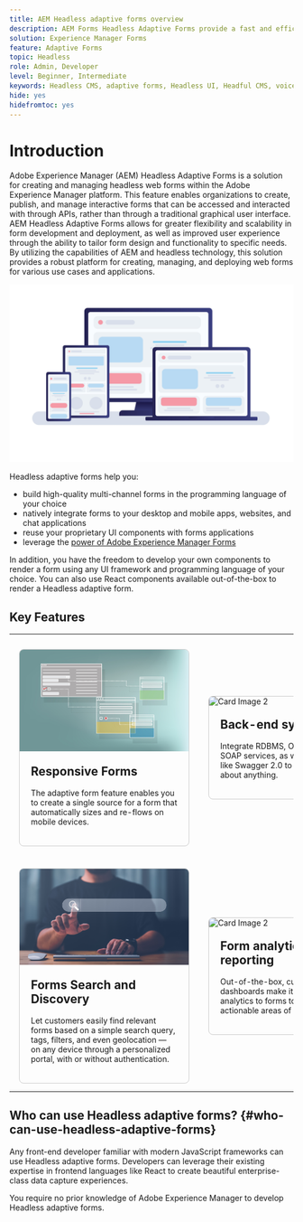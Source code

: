 ```yaml
---
title: AEM Headless adaptive forms overview
description: AEM Forms Headless Adaptive Forms provide a fast and efficient way to create forms for various platforms including Headless or Headful CMS, React applications, Single Page Applications (SPA), Web Apps, Mobile apps, Amazon Alexa, Google Assistant, WhatsApp, and more. With Headless Adaptive Forms, you can streamline the process of building forms, making it easier to collect data from your users across different devices and platforms.
solution: Experience Manager Forms
feature: Adaptive Forms
topic: Headless
role: Admin, Developer
level: Beginner, Intermediate
keywords: Headless CMS, adaptive forms, Headless UI, Headful CMS, voice assistants, alexa, chatbots, WhatsApp architecture
hide: yes
hidefromtoc: yes
---
```

# Introduction

Adobe Experience Manager (AEM) Headless Adaptive Forms is a solution for creating and managing headless web forms within the Adobe Experience Manager platform. This feature enables organizations to create, publish, and manage interactive forms that can be accessed and interacted with through APIs, rather than through a traditional graphical user interface. AEM Headless Adaptive Forms allows for greater flexibility and scalability in form development and deployment, as well as improved user experience through the ability to tailor form design and functionality to specific needs. By utilizing the capabilities of AEM and headless technology, this solution provides a robust platform for creating, managing, and deploying web forms for various use cases and applications.

![Build and natively render a form in any website, an application, or non-visual inteactions](/help/assets/headless-forms-for-any-device.jpeg)

Headless adaptive forms help you:

* build high-quality multi-channel forms in the programming language of your choice 
* natively integrate forms to your desktop and mobile apps, websites, and chat applications 
* reuse your proprietary UI components with forms applications 
* leverage the [power of Adobe Experience Manager Forms](https://experienceleague.adobe.com/docs/experience-manager-65/forms/getting-started/introduction-aem-forms.html)

In addition, you have the freedom to develop your own components to render a form using any UI framework and programming language of your choice. You can also use React components available out-of-the-box to render a Headless adaptive form.

## Key Features

<table style="width:100%;">
  <tr>
    <td style="width:33.333%;">
      <div style="width: 300px; border: 1px solid #ccc; border-radius: 8px; overflow: hidden; margin: 10px;">
        <img src="/help/assets/01-overview-responsive-forms.jpeg" alt="Card Image 1" style="width: 100%; height: auto;">
        <div style="padding: 20px;">
          <h2 style="margin-top: 0;">Responsive Forms</h2>
          <p>The adaptive form feature enables you to create a single source for a form that automatically sizes and re-flows on mobile devices.</p>
        </div>
      </div>
    </td>
    <td style="width:33.333%;">
      <div style="width: 300px; border: 1px solid #ccc; border-radius: 8px; overflow: hidden; margin: 10px;">
        <img src="/help/assets/02-overview-backend-systems.jpeg" alt="Card Image 2" style="width: 100%; height: auto;">
        <div style="padding: 20px;">
          <h2 style="margin-top: 0;">Back-end systems</h2>
          <p>Integrate RDBMS, OData, Or Microsoft SOAP services, as well as protocols like Swagger 2.0 to connect to just about anything.</p>
        </div>
      </div>
    </td>
    <td style="width:33.333%;">
      <div style="width: 300px; border: 1px solid #ccc; border-radius: 8px; overflow: hidden; margin: 10px;">
        <img src="/help/assets/03-overview-save-and-resume.jpeg" alt="Card Image 3" style="width: 100%; height: auto;">
        <div style="padding: 20px;">
          <h2 style="margin-top: 0;">Save and resume across channels</h2>
          <p>Allow clients to save in-progress forms and return later to complete them, even on another device.</p>
        </div>
      </div>
    </td>
  </tr>
  <tr>
    <td style="width:33.333%;">
      <div style="width: 300px; border: 1px solid #ccc; border-radius: 8px; overflow: hidden; margin: 10px;">
        <img src="/help/assets/04-overview-search.jpeg" alt="Card Image 1" style="width: 100%; height: auto;">
        <div style="padding: 20px;">
          <h2 style="margin-top: 0;">Forms Search and Discovery</h2>
          <p>Let customers easily find relevant forms based on a simple search query, tags, filters, and even geolocation — on any device through a personalized portal, with or without authentication.
          </p>
        </div>
      </div>
    </td>
    <td style="width:33.333%;">
      <div style="width: 300px; border: 1px solid #ccc; border-radius: 8px; overflow: hidden; margin: 10px;">
        <img src="/help/assets/05-overview-analytics.jpeg" alt="Card Image 2" style="width: 100%; height: auto;">
        <div style="padding: 20px;">
          <h2 style="margin-top: 0;">Form analytics and reporting</h2>
          <p>Out-of-the-box, customizable dashboards make it easy to apply analytics to forms to gain insight for actionable areas of improvement.</p>
        </div>
      </div>
    </td>
    <td style="width:33.333%;">
      <div style="width: 300px; border: 1px solid #ccc; border-radius: 8px; overflow: hidden; margin: 10px;">
        <img src="/help/assets/06-overview-business-process.jpeg" alt="Card Image 3" style="width: 100%; height: auto;">
        <div style="padding: 20px;">
          <h2 style="margin-top: 0;">Business Process Management</h2>
          <p>Route application submissions through customized workflows and a centralized dashboard for review, approval, and digital signatures by back-office employees — even when employees are on the go on a mobile device.
          </p>
        </div>
      </div>
    </td>
  </tr>
</table>


## Who can use Headless adaptive forms? {#who-can-use-headless-adaptive-forms}
 
Any front-end developer familiar with modern JavaScript frameworks can use Headless adaptive forms. Developers can leverage their existing expertise in frontend languages like React to create beautiful enterprise-class data capture experiences. 

You require no prior knowledge of Adobe Experience Manager to develop Headless adaptive forms.

<!-- 
## How to join the early adopter program? {#how-to-join-early-adopter-forms}

The service is available for AEM Forms as a Cloud Service and AEM 6.5.16.0 Forms or later On-Premise term customers and Adobe-Managed Service enterprise customers. Send an email to [headlessadaptiveforms@adobe.com](mailto:headlessadaptiveforms@adobe.com) from your official email ID to join the early adopter program. 

-->